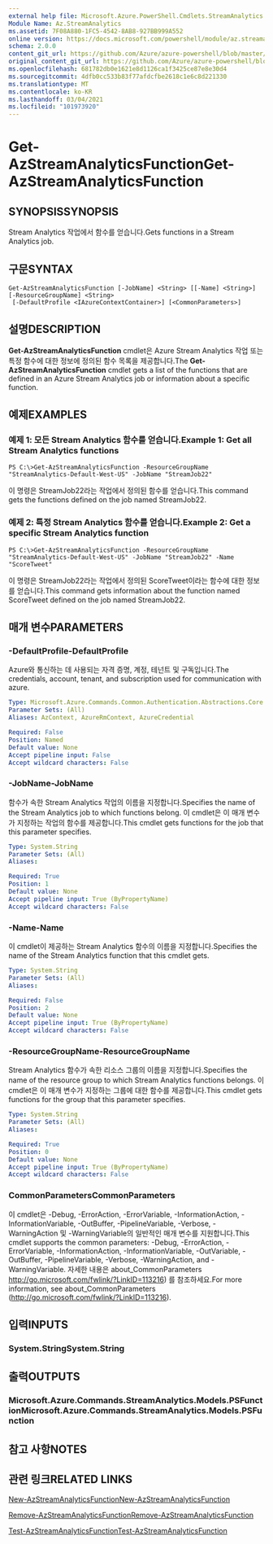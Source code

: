 ```yaml
---
external help file: Microsoft.Azure.PowerShell.Cmdlets.StreamAnalytics.dll-Help.xml
Module Name: Az.StreamAnalytics
ms.assetid: 7F08A880-1FC5-4542-8AB8-927BB999A552
online version: https://docs.microsoft.com/powershell/module/az.streamanalytics/get-azstreamanalyticsfunction
schema: 2.0.0
content_git_url: https://github.com/Azure/azure-powershell/blob/master/src/StreamAnalytics/StreamAnalytics/help/Get-AzStreamAnalyticsFunction.md
original_content_git_url: https://github.com/Azure/azure-powershell/blob/master/src/StreamAnalytics/StreamAnalytics/help/Get-AzStreamAnalyticsFunction.md
ms.openlocfilehash: 681782db0e1621e8d1126ca1f3425ce87e8e30d4
ms.sourcegitcommit: 4dfb0cc533b83f77afdcfbe2618c1e6c8d221330
ms.translationtype: MT
ms.contentlocale: ko-KR
ms.lasthandoff: 03/04/2021
ms.locfileid: "101973920"
---
```

# <span data-ttu-id="4def6-101">Get-AzStreamAnalyticsFunction</span><span class="sxs-lookup"><span data-stu-id="4def6-101">Get-AzStreamAnalyticsFunction</span></span>

## <span data-ttu-id="4def6-102">SYNOPSIS</span><span class="sxs-lookup"><span data-stu-id="4def6-102">SYNOPSIS</span></span>
<span data-ttu-id="4def6-103">Stream Analytics 작업에서 함수를 얻습니다.</span><span class="sxs-lookup"><span data-stu-id="4def6-103">Gets functions in a Stream Analytics job.</span></span>

## <span data-ttu-id="4def6-104">구문</span><span class="sxs-lookup"><span data-stu-id="4def6-104">SYNTAX</span></span>

```
Get-AzStreamAnalyticsFunction [-JobName] <String> [[-Name] <String>] [-ResourceGroupName] <String>
 [-DefaultProfile <IAzureContextContainer>] [<CommonParameters>]
```

## <span data-ttu-id="4def6-105">설명</span><span class="sxs-lookup"><span data-stu-id="4def6-105">DESCRIPTION</span></span>
<span data-ttu-id="4def6-106">**Get-AzStreamAnalyticsFunction** cmdlet은 Azure Stream Analytics 작업 또는 특정 함수에 대한 정보에 정의된 함수 목록을 제공합니다.</span><span class="sxs-lookup"><span data-stu-id="4def6-106">The **Get-AzStreamAnalyticsFunction** cmdlet gets a list of the functions that are defined in an Azure Stream Analytics job or information about a specific function.</span></span>

## <span data-ttu-id="4def6-107">예제</span><span class="sxs-lookup"><span data-stu-id="4def6-107">EXAMPLES</span></span>

### <span data-ttu-id="4def6-108">예제 1: 모든 Stream Analytics 함수를 얻습니다.</span><span class="sxs-lookup"><span data-stu-id="4def6-108">Example 1: Get all Stream Analytics functions</span></span>
```
PS C:\>Get-AzStreamAnalyticsFunction -ResourceGroupName "StreamAnalytics-Default-West-US" -JobName "StreamJob22"
```

<span data-ttu-id="4def6-109">이 명령은 StreamJob22라는 작업에서 정의된 함수를 얻습니다.</span><span class="sxs-lookup"><span data-stu-id="4def6-109">This command gets the functions defined on the job named StreamJob22.</span></span>

### <span data-ttu-id="4def6-110">예제 2: 특정 Stream Analytics 함수를 얻습니다.</span><span class="sxs-lookup"><span data-stu-id="4def6-110">Example 2: Get a specific Stream Analytics function</span></span>
```
PS C:\>Get-AzStreamAnalyticsFunction -ResourceGroupName "StreamAnalytics-Default-West-US" -JobName "StreamJob22" -Name "ScoreTweet"
```

<span data-ttu-id="4def6-111">이 명령은 StreamJob22라는 작업에서 정의된 ScoreTweet이라는 함수에 대한 정보를 얻습니다.</span><span class="sxs-lookup"><span data-stu-id="4def6-111">This command gets information about the function named ScoreTweet defined on the job named StreamJob22.</span></span>

## <span data-ttu-id="4def6-112">매개 변수</span><span class="sxs-lookup"><span data-stu-id="4def6-112">PARAMETERS</span></span>

### <span data-ttu-id="4def6-113">-DefaultProfile</span><span class="sxs-lookup"><span data-stu-id="4def6-113">-DefaultProfile</span></span>
<span data-ttu-id="4def6-114">Azure와 통신하는 데 사용되는 자격 증명, 계정, 테넌트 및 구독입니다.</span><span class="sxs-lookup"><span data-stu-id="4def6-114">The credentials, account, tenant, and subscription used for communication with azure.</span></span>

```yaml
Type: Microsoft.Azure.Commands.Common.Authentication.Abstractions.Core.IAzureContextContainer
Parameter Sets: (All)
Aliases: AzContext, AzureRmContext, AzureCredential

Required: False
Position: Named
Default value: None
Accept pipeline input: False
Accept wildcard characters: False
```

### <span data-ttu-id="4def6-115">-JobName</span><span class="sxs-lookup"><span data-stu-id="4def6-115">-JobName</span></span>
<span data-ttu-id="4def6-116">함수가 속한 Stream Analytics 작업의 이름을 지정합니다.</span><span class="sxs-lookup"><span data-stu-id="4def6-116">Specifies the name of the Stream Analytics job to which functions belong.</span></span>
<span data-ttu-id="4def6-117">이 cmdlet은 이 매개 변수가 지정하는 작업의 함수를 제공합니다.</span><span class="sxs-lookup"><span data-stu-id="4def6-117">This cmdlet gets functions for the job that this parameter specifies.</span></span>

```yaml
Type: System.String
Parameter Sets: (All)
Aliases:

Required: True
Position: 1
Default value: None
Accept pipeline input: True (ByPropertyName)
Accept wildcard characters: False
```

### <span data-ttu-id="4def6-118">-Name</span><span class="sxs-lookup"><span data-stu-id="4def6-118">-Name</span></span>
<span data-ttu-id="4def6-119">이 cmdlet이 제공하는 Stream Analytics 함수의 이름을 지정합니다.</span><span class="sxs-lookup"><span data-stu-id="4def6-119">Specifies the name of the Stream Analytics function that this cmdlet gets.</span></span>

```yaml
Type: System.String
Parameter Sets: (All)
Aliases:

Required: False
Position: 2
Default value: None
Accept pipeline input: True (ByPropertyName)
Accept wildcard characters: False
```

### <span data-ttu-id="4def6-120">-ResourceGroupName</span><span class="sxs-lookup"><span data-stu-id="4def6-120">-ResourceGroupName</span></span>
<span data-ttu-id="4def6-121">Stream Analytics 함수가 속한 리소스 그룹의 이름을 지정합니다.</span><span class="sxs-lookup"><span data-stu-id="4def6-121">Specifies the name of the resource group to which Stream Analytics functions belongs.</span></span>
<span data-ttu-id="4def6-122">이 cmdlet은 이 매개 변수가 지정하는 그룹에 대한 함수를 제공합니다.</span><span class="sxs-lookup"><span data-stu-id="4def6-122">This cmdlet gets functions for the group that this parameter specifies.</span></span>

```yaml
Type: System.String
Parameter Sets: (All)
Aliases:

Required: True
Position: 0
Default value: None
Accept pipeline input: True (ByPropertyName)
Accept wildcard characters: False
```

### <span data-ttu-id="4def6-123">CommonParameters</span><span class="sxs-lookup"><span data-stu-id="4def6-123">CommonParameters</span></span>
<span data-ttu-id="4def6-124">이 cmdlet은 -Debug, -ErrorAction, -ErrorVariable, -InformationAction, -InformationVariable, -OutBuffer, -PipelineVariable, -Verbose, -WarningAction 및 -WarningVariable의 일반적인 매개 변수를 지원합니다.</span><span class="sxs-lookup"><span data-stu-id="4def6-124">This cmdlet supports the common parameters: -Debug, -ErrorAction, -ErrorVariable, -InformationAction, -InformationVariable, -OutVariable, -OutBuffer, -PipelineVariable, -Verbose, -WarningAction, and -WarningVariable.</span></span> <span data-ttu-id="4def6-125">자세한 내용은 about_CommonParameters http://go.microsoft.com/fwlink/?LinkID=113216) 를 참조하세요.</span><span class="sxs-lookup"><span data-stu-id="4def6-125">For more information, see about_CommonParameters (http://go.microsoft.com/fwlink/?LinkID=113216).</span></span>

## <span data-ttu-id="4def6-126">입력</span><span class="sxs-lookup"><span data-stu-id="4def6-126">INPUTS</span></span>

### <span data-ttu-id="4def6-127">System.String</span><span class="sxs-lookup"><span data-stu-id="4def6-127">System.String</span></span>

## <span data-ttu-id="4def6-128">출력</span><span class="sxs-lookup"><span data-stu-id="4def6-128">OUTPUTS</span></span>

### <span data-ttu-id="4def6-129">Microsoft.Azure.Commands.StreamAnalytics.Models.PSFunction</span><span class="sxs-lookup"><span data-stu-id="4def6-129">Microsoft.Azure.Commands.StreamAnalytics.Models.PSFunction</span></span>

## <span data-ttu-id="4def6-130">참고 사항</span><span class="sxs-lookup"><span data-stu-id="4def6-130">NOTES</span></span>

## <span data-ttu-id="4def6-131">관련 링크</span><span class="sxs-lookup"><span data-stu-id="4def6-131">RELATED LINKS</span></span>

[<span data-ttu-id="4def6-132">New-AzStreamAnalyticsFunction</span><span class="sxs-lookup"><span data-stu-id="4def6-132">New-AzStreamAnalyticsFunction</span></span>](./New-AzStreamAnalyticsFunction.md)

[<span data-ttu-id="4def6-133">Remove-AzStreamAnalyticsFunction</span><span class="sxs-lookup"><span data-stu-id="4def6-133">Remove-AzStreamAnalyticsFunction</span></span>](./Remove-AzStreamAnalyticsFunction.md)

[<span data-ttu-id="4def6-134">Test-AzStreamAnalyticsFunction</span><span class="sxs-lookup"><span data-stu-id="4def6-134">Test-AzStreamAnalyticsFunction</span></span>](./Test-AzStreamAnalyticsFunction.md)


